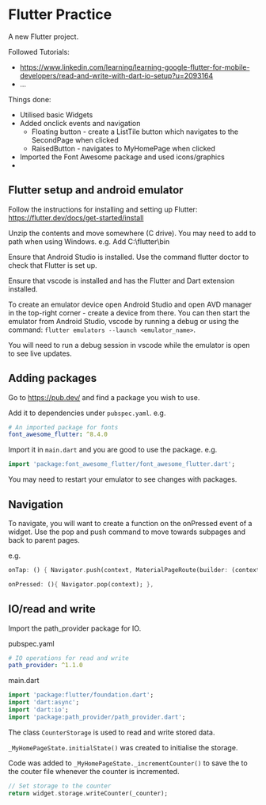 # Flutter Practice

A new Flutter project.

Followed Tutorials:
* https://www.linkedin.com/learning/learning-google-flutter-for-mobile-developers/read-and-write-with-dart-io-setup?u=2093164
* ...

Things done:
* Utilised basic Widgets
* Added onclick events and navigation
	* Floating button - create a ListTile button which navigates to the SecondPage when clicked
	* RaisedButton - navigates to MyHomePage when clicked
* Imported the Font Awesome package and used icons/graphics
* 

## Flutter setup and android emulator
Follow the instructions for installing and setting up Flutter: https://flutter.dev/docs/get-started/install

Unzip the contents and move somewhere (C drive). You may need to add to path when using Windows. e.g. Add C:\flutter\bin

Ensure that Android Studio is installed. Use the command flutter doctor to check that Flutter is set up.

Ensure that vscode is installed and has the Flutter and Dart extension installed.

To create an emulator device open Android Studio and open AVD manager in the top-right corner - create a device from there. You can then start the emulator from Android Studio, vscode by running a debug or using the command: `flutter emulators --launch <emulator_name>`.

You will need to run a debug session in vscode while the emulator is open to see live updates.

## Adding packages
Go to https://pub.dev/ and find a package you wish to use.

Add it to dependencies under `pubspec.yaml`. e.g.
```yaml
# An imported package for fonts
font_awesome_flutter: ^8.4.0
```

Import it in `main.dart` and you are good to use the package. e.g.
```dart
import 'package:font_awesome_flutter/font_awesome_flutter.dart';
```

You may need to restart your emulator to see changes with packages.

## Navigation

To navigate, you will want to create a function on the onPressed event of a widget. Use the pop and push command to move towards subpages and back to parent pages.

e.g.
```dart
onTap: () { Navigator.push(context, MaterialPageRoute(builder: (context) => SecondPage())); },
```
```dart
onPressed: (){ Navigator.pop(context); },
```

## IO/read and write

Import the path_provider package for IO.

pubspec.yaml
```yaml
# IO operations for read and write
path_provider: ^1.1.0
```
main.dart
```dart
import 'package:flutter/foundation.dart';
import 'dart:async';
import 'dart:io';
import 'package:path_provider/path_provider.dart';
```

The class `CounterStorage` is used to read and write stored data.

`_MyHomePageState.initialState()` was created to initialise the storage.

Code was added to `_MyHomePageState._incrementCounter()` to save the to the couter file whenever the counter is incremented.
```dart
// Set storage to the counter
return widget.storage.writeCounter(_counter);
```
